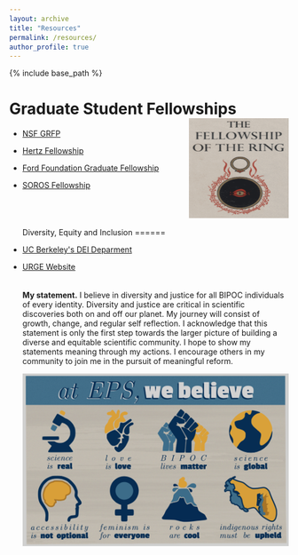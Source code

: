 ```yaml
---
layout: archive
title: "Resources"
permalink: /resources/
author_profile: true
---
```


{% include base_path %}

Graduate Student Fellowships <img align="right" width="180" height="180" src="/images/fellowship-ring.jpg">
======
* [NSF GRFP](https://www.nsfgrfp.org)
* [Hertz Fellowship](https://www.hertzfoundation.org)
* [Ford Foundation Graduate Fellowship](https://www.fordfoundation.org)
* [SOROS Fellowship](https://www.pdsoros.org) \
\
\
\
\
Diversity, Equity and Inclusion
======
* [UC Berkeley's DEI Deparment](https://diversity.berkeley.edu)
* [URGE Website](https://urgeoscience.org/recordings/) \
\
\
**My statement.** I believe in diversity and justice for all BIPOC individuals of every identity. Diversity and justice are critical in scientific discoveries both on and off our planet. My journey will consist of growth, change, and regular self reflection. I acknowledge that this statement is only the first step towards the larger picture of building a diverse and equitable scientific community. I hope to show my statements meaning through my actions. I encourage others in my community to join me in the pursuit of meaningful reform.

   [![Alt text](../files/diversity.png)](https://www.youtube.com/watch?v=JHLAf1rFF_Y)



